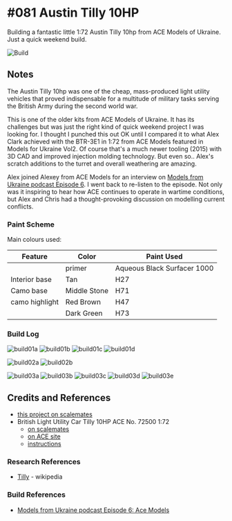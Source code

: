 # #081 Austin Tilly 10HP

Building a fantastic little 1:72 Austin Tilly 10hp from ACE Models of Ukraine. Just a quick weekend build.

![Build](./assets/Tilly10HP_build.jpg?raw=true)

## Notes

The Austin Tilly 10hp was one of the cheap, mass-produced light utility vehicles that proved indispensable for a multitude of military tasks serving the British Army during the second world war.

This is one of the older kits from ACE Models of Ukraine. It has its challenges but was just the right kind of quick weekend project I was looking for. I thought I punched this out OK until I compared it to what Alex Clark achieved with the BTR-3E1 in 1:72 from ACE Models featured in Models for Ukraine Vol2. Of course that's a much newer tooling (2015) with 3D CAD and improved injection molding technology. But even so.. Alex's scratch additions to the turret and overall weathering are amazing.

Alex joined Alexey from ACE Models for an interview on [Models from Ukraine podcast Episode 6](https://podtail.com/podcast/models-from-ukraine/episode-6-ace-models/).
I went back to re-listen to the episode. Not only was it inspiring to hear how ACE continues to operate in wartime conditions,
but Alex and Chris had a thought-provoking discussion on modelling current conflicts.

### Paint Scheme

Main colours used:

| Feature               | Color                | Paint Used |
|-----------------------|----------------------|------------|
|                       | primer               | Aqueous Black Surfacer 1000 |
| Interior base         | Tan                  | H27           |
| Camo base             | Middle Stone         | H71           |
| camo highlight        | Red Brown            | H47           |
|                       | Dark Green           | H73           |

### Build Log

![build01a](./assets/build01a.jpg?raw=true)
![build01b](./assets/build01b.jpg?raw=true)
![build01c](./assets/build01c.jpg?raw=true)
![build01d](./assets/build01d.jpg?raw=true)

![build02a](./assets/build01a.jpg?raw=true)
![build02b](./assets/build01a.jpg?raw=true)

![build03a](./assets/build03a.jpg?raw=true)
![build03b](./assets/build03b.jpg?raw=true)
![build03c](./assets/build03c.jpg?raw=true)
![build03d](./assets/build03d.jpg?raw=true)
![build03e](./assets/build03e.jpg?raw=true)

## Credits and References

* [this project on scalemates](https://www.scalemates.com/profiles/mate.php?id=74137&p=projects&project=138996)
* British Light Utility Car Tilly 10HP ACE No. 72500 1:72
    * [on scalemates](https://www.scalemates.com/kits/ace-72500-tilly-10hp--170588)
    * [on ACE site](https://www.acemodel.com.ua/en/model/431)
    * [instructions](./assets/72500-instructions.pdf)

### Research References

* [Tilly](https://en.wikipedia.org/wiki/Tilly_(vehicle)) - wikipedia

### Build References

* [Models from Ukraine podcast Episode 6: Ace Models](https://podtail.com/podcast/models-from-ukraine/episode-6-ace-models/)
